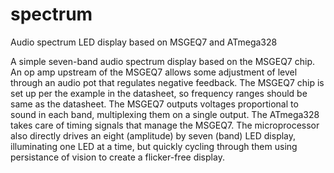# spectrum
Audio spectrum LED display based on MSGEQ7 and ATmega328

A simple seven-band audio spectrum display based on the MSGEQ7 chip. An op amp upstream of the MSGEQ7 allows some adjustment of level through an audio pot that regulates negative feedback. The MSGEQ7 chip is set up per the example in the datasheet, so frequency ranges should be same as the datasheet. The MSGEQ7 outputs voltages proportional to sound in each band, multiplexing them on a single output. The ATmega328 takes care of timing signals that manage the MSGEQ7. The microprocessor also directly drives an eight (amplitude) by seven (band) LED display, illuminating one LED at a time, but quickly cycling through them using persistance of vision to create a flicker-free display.
